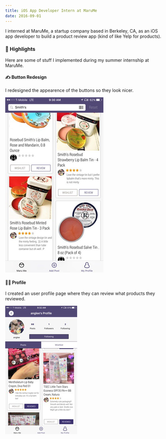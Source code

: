 ```yaml
---
title: iOS App Developer Intern at MaruMe
date: 2016-09-01
---
```


I interned at MaruMe, a startup company based in Berkeley, CA, as an iOS app developer to build a product review app (kind of like Yelp for products).

### 🌟 Highlights

Here are some of stuff I implemented during my summer internship at MaruMe.

#### ✍️ Button Redesign

I redesigned the appearence of the buttons so they look nicer.

![feed](./marume-feed.jpeg)

#### 🙍‍♀️ Profile

I created an user profile page where they can review what products they reviewed.

![profile](./marume-profile.jpeg)